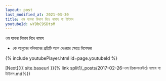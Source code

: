 ```yaml
---
layout: post
last_modified_at: 2021-03-30
title: ওম যাগনা বিভাগ বিধে নামায গা টাইমস
youtubeId: wYDbC9SDtsM
---
```

 
 
 ওম যাগনা বিভাগ বিধে নামায  
 
 -  কে আগুনের বলিদানের প্রতিটি অংশ দেওয়ার ক্ষেত্রে বিশেষজ্ঞ 
 
  
 
  
 
 
 
 
 
 


{% include youtubePlayer.html id=page.youtubeId %}
 
[Next]({{ site.baseurl }}{% link  split1/_posts/2017-02-26-ওম ত্রিকালদরউঠে নামায গা টাইমস.md%})
 
